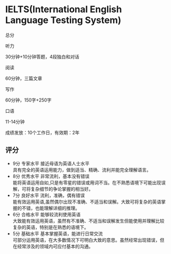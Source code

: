 # IELTS(International English Language Testing System)

总分

听力

30分钟+10分钟答题，4段独白和对话

阅读

60分钟，三篇文章

写作

60分钟，150字+250字

口语

11-14分钟

成绩发放：10个工作日，有效期：2年

## 评分

-   9分 专家水平
    接近母语为英语人士水平  
    具有完全的英语运用能力，做到适当、精确、流利并能完全理解语言。
-   8分 优秀水平
    非常流利，基本没有错误  
    能将英语运用自如,只是有零星的错误或用词不当。在不熟悉语境下可能出现误解，可将复杂细节的争论掌握的相当好。
-   7分 良好水平
    流利，准确，偶有错误  
    能有效运用英语,虽然偶尔出现不准确、不适当和误解。大致可将复杂的英语掌握的不错，也能理解详细的推理。
-   6分 合格水平
    能够较流利使用英语  
    大致能有效运用英语，虽然有不准确、不适当和误解发生但能使用并理解比较复杂的英语，特别是在熟悉的语境下。
-   5分 基础水平
    基本掌握英语，能进行日常交流  
    可部分运用英语，在大多数情况下可明白大致的意思。虽然经常出现错误，但在经常涉及的领域内可应付基本的沟通。
